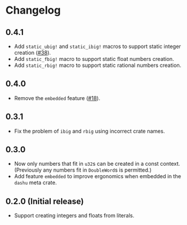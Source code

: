 # Changelog

## 0.4.1

- Add `static_ubig!` and `static_ibig!` macros to support static integer creation ([#38](https://github.com/cmpute/dashu/issues/38)).
- Add `static_fbig!` macro to support static float numbers creation.
- Add `static_rbig!` macro to support static rational numbers creation.

## 0.4.0

- Remove the `embedded` feature ([#18](https://github.com/cmpute/dashu/pull/18)).

## 0.3.1

- Fix the problem of `ibig` and `rbig` using incorrect crate names.

## 0.3.0

- Now only numbers that fit in `u32`s can be created in a const context. (Previously any numbers fit in `DoubleWord`s is permitted.)
- Add feature `embedded` to improve ergonomics when embedded in the `dashu` meta crate.

## 0.2.0 (Initial release)

- Support creating integers and floats from literals.
